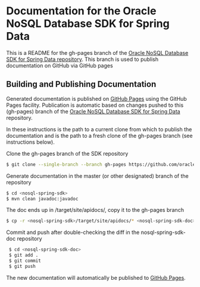 # Documentation for the Oracle NoSQL Database SDK for Spring Data

This is a README for the gh-pages branch of the
[Oracle NoSQL Database SDK for Spring Data repository](https://github.com/oracle/nosql-spring-sdk). This branch is used to publish documentation on GitHub via GitHub pages

## Building and Publishing Documentation

Generated documentation is published on
[GitHub Pages](https://oracle.github.io/nosql-spring-sdk/) using the GitHub Pages
facility. Publication is automatic based on changes pushed to this (gh-pages)
branch of the
[Oracle NoSQL Database SDK for Spring Data](https://github.com/oracle/nosql-spring-sdk)
repository.

In these instructions <nosql-spring-sdk> is the path to a current clone from
which to publish the documentation and <nosql-spring-sdk-doc> is the path to
a fresh clone of the gh-pages branch (see instructions below).

Clone the gh-pages branch of the SDK repository

``` bash
$ git clone --single-branch --branch gh-pages https://github.com/oracle/nosql-spring-sdk.git nosql-spring-sdk-doc
```

Generate documentation in the master (or other designated) branch of the
repository

``` bash
$ cd <nosql-spring-sdk>
$ mvn clean javadoc:javadoc
```

The doc ends up in /target/site/apidocs/, copy it to the gh-pages branch

``` bash
$ cp -r <nosql-spring-sdk>/target/site/apidocs/* <nosql-spring-sdk-doc>
```

Commit and push after double-checking the diff in the nosql-spring-sdk-doc
repository

``` bash
 $ cd <nosql-spring-sdk-doc>
 $ git add .
 $ git commit
 $ git push
```

The new documentation will automatically be published to
[GitHub Pages](https://oracle.github.io/nosql-spring-sdk).
